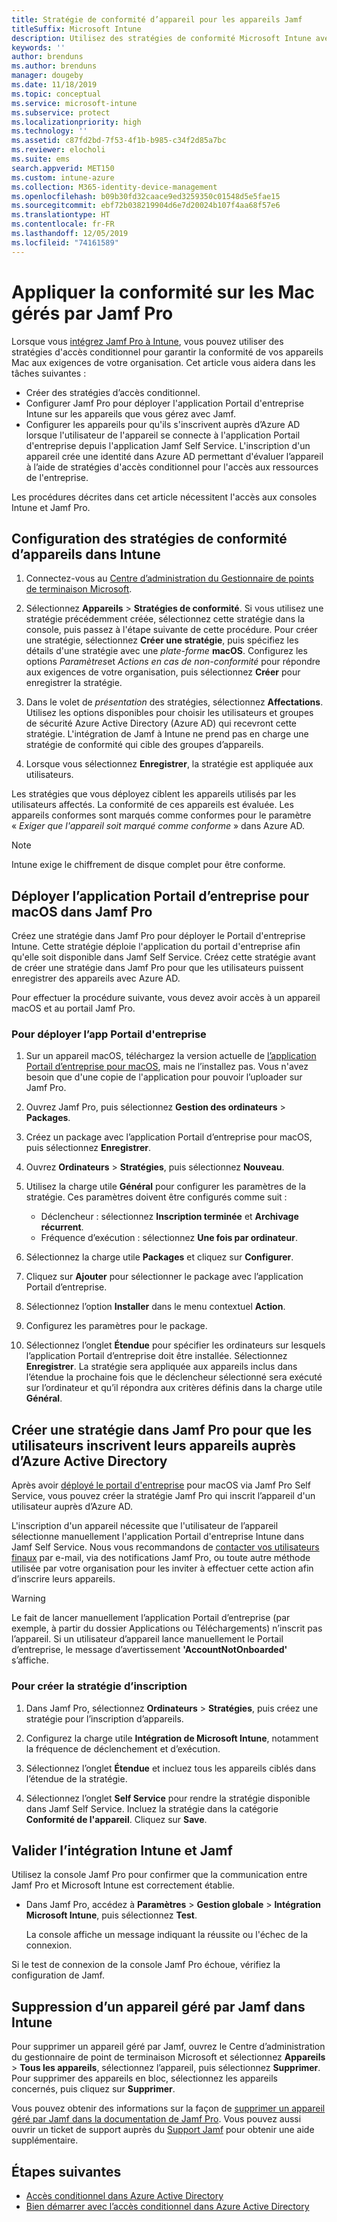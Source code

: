 ```yaml
---
title: Stratégie de conformité d’appareil pour les appareils Jamf
titleSuffix: Microsoft Intune
description: Utilisez des stratégies de conformité Microsoft Intune avec l’accès conditionnel Azure Active Directory pour permettre de sécuriser les appareils gérés par Jamf.
keywords: ''
author: brenduns
ms.author: brenduns
manager: dougeby
ms.date: 11/18/2019
ms.topic: conceptual
ms.service: microsoft-intune
ms.subservice: protect
ms.localizationpriority: high
ms.technology: ''
ms.assetid: c87fd2bd-7f53-4f1b-b985-c34f2d85a7bc
ms.reviewer: elocholi
ms.suite: ems
search.appverid: MET150
ms.custom: intune-azure
ms.collection: M365-identity-device-management
ms.openlocfilehash: b09b30fd32caace9ed3259350c01548d5e5fae15
ms.sourcegitcommit: ebf72b038219904d6e7d20024b107f4aa68f57e6
ms.translationtype: HT
ms.contentlocale: fr-FR
ms.lasthandoff: 12/05/2019
ms.locfileid: "74161589"
---
```

# <a name="enforce-compliance-on-macs-managed-with-jamf-pro"></a>Appliquer la conformité sur les Mac gérés par Jamf Pro

Lorsque vous [intégrez Jamf Pro à Intune](conditional-access-integrate-jamf.md), vous pouvez utiliser des stratégies d'accès conditionnel pour garantir la conformité de vos appareils Mac aux exigences de votre organisation.  Cet article vous aidera dans les tâches suivantes :  

- Créer des stratégies d’accès conditionnel.
- Configurer Jamf Pro pour déployer l'application Portail d'entreprise Intune sur les appareils que vous gérez avec Jamf.
- Configurer les appareils pour qu'ils s'inscrivent auprès d’Azure AD lorsque l'utilisateur de l'appareil se connecte à l'application Portail d'entreprise depuis l'application Jamf Self Service. L'inscription d'un appareil crée une identité dans Azure AD permettant d'évaluer l’appareil à l’aide de stratégies d'accès conditionnel pour l'accès aux ressources de l'entreprise.  
 
Les procédures décrites dans cet article nécessitent l'accès aux consoles Intune et Jamf Pro.

## <a name="set-up-device-compliance-policies-in-intune"></a>Configuration des stratégies de conformité d’appareils dans Intune

1. Connectez-vous au [Centre d’administration du Gestionnaire de points de terminaison Microsoft](https://go.microsoft.com/fwlink/?linkid=2109431).

2. Sélectionnez **Appareils** > **Stratégies de conformité**. Si vous utilisez une stratégie précédemment créée, sélectionnez cette stratégie dans la console, puis passez à l'étape suivante de cette procédure. Pour créer une stratégie, sélectionnez **Créer une stratégie**, puis spécifiez les détails d'une stratégie avec une *plate-forme* **macOS**. Configurez les options *Paramètres*et *Actions en cas de non-conformité* pour répondre aux exigences de votre organisation, puis sélectionnez **Créer** pour enregistrer la stratégie.

3. Dans le volet de *présentation* des stratégies, sélectionnez **Affectations**. Utilisez les options disponibles pour choisir les utilisateurs et groupes de sécurité Azure Active Directory (Azure AD) qui recevront cette stratégie. L'intégration de Jamf à Intune ne prend pas en charge une stratégie de conformité qui cible des groupes d’appareils.

4. Lorsque vous sélectionnez **Enregistrer**, la stratégie est appliquée aux utilisateurs.  

Les stratégies que vous déployez ciblent les appareils utilisés par les utilisateurs affectés. La conformité de ces appareils est évaluée. Les appareils conformes sont marqués comme conformes pour le paramètre « *Exiger que l'appareil soit marqué comme conforme* » dans Azure AD.  

> [!NOTE]
> Intune exige le chiffrement de disque complet pour être conforme.

## <a name="deploy-the-company-portal-app-for-macos-in-jamf-pro"></a>Déployer l’application Portail d’entreprise pour macOS dans Jamf Pro

Créez une stratégie dans Jamf Pro pour déployer le Portail d'entreprise Intune. Cette stratégie déploie l'application du portail d'entreprise afin qu'elle soit disponible dans Jamf Self Service. Créez cette stratégie avant de créer une stratégie dans Jamf Pro pour que les utilisateurs puissent enregistrer des appareils avec Azure AD.  

Pour effectuer la procédure suivante, vous devez avoir accès à un appareil macOS et au portail Jamf Pro. 

### <a name="to-deploy-the-company-portal-app"></a>Pour déployer l’app Portail d'entreprise  

1. Sur un appareil macOS, téléchargez la version actuelle de [l’application Portail d’entreprise pour macOS](https://go.microsoft.com/fwlink/?linkid=862280), mais ne l’installez pas. Vous n'avez besoin que d'une copie de l'application pour pouvoir l’uploader sur Jamf Pro.  

2. Ouvrez Jamf Pro, puis sélectionnez **Gestion des ordinateurs** > **Packages**.

3. Créez un package avec l’application Portail d’entreprise pour macOS, puis sélectionnez **Enregistrer**.

4. Ouvrez **Ordinateurs** > **Stratégies**, puis sélectionnez **Nouveau**.

5. Utilisez la charge utile **Général** pour configurer les paramètres de la stratégie. Ces paramètres doivent être configurés comme suit :
   - Déclencheur : sélectionnez **Inscription terminée** et **Archivage récurrent**.
   - Fréquence d’exécution : sélectionnez **Une fois par ordinateur**.

6. Sélectionnez la charge utile **Packages** et cliquez sur **Configurer**.

7. Cliquez sur **Ajouter** pour sélectionner le package avec l’application Portail d’entreprise.

8. Sélectionnez l’option **Installer** dans le menu contextuel **Action**.
9. Configurez les paramètres pour le package.

10. Sélectionnez l’onglet **Étendue** pour spécifier les ordinateurs sur lesquels l’application Portail d’entreprise doit être installée. Sélectionnez **Enregistrer**. La stratégie sera appliquée aux appareils inclus dans l’étendue la prochaine fois que le déclencheur sélectionné sera exécuté sur l’ordinateur et qu’il répondra aux critères définis dans la charge utile **Général**.

## <a name="create-a-policy-in-jamf-pro-to-have-users-register-their-devices-with-azure-active-directory"></a>Créer une stratégie dans Jamf Pro pour que les utilisateurs inscrivent leurs appareils auprès d’Azure Active Directory  

Après avoir [déployé le portail d'entreprise](conditional-access-assign-jamf.md#deploy-the-company-portal-app-for-macos-in-jamf-pro) pour macOS via Jamf Pro Self Service, vous pouvez créer la stratégie Jamf Pro qui inscrit l’appareil d'un utilisateur auprès d’Azure AD. 

L'inscription d'un appareil nécessite que l'utilisateur de l’appareil sélectionne manuellement l'application Portail d'entreprise Intune dans Jamf Self Service. Nous vous recommandons de [contacter vos utilisateurs finaux](../fundamentals/end-user-educate.md) par e-mail, via des notifications Jamf Pro, ou toute autre méthode utilisée par votre organisation pour les inviter à effectuer cette action afin d’inscrire leurs appareils. 

> [!WARNING]
> Le fait de lancer manuellement l’application Portail d’entreprise (par exemple, à partir du dossier Applications ou Téléchargements) n’inscrit pas l’appareil. Si un utilisateur d’appareil lance manuellement le Portail d’entreprise, le message d’avertissement **'AccountNotOnboarded'** s’affiche.

### <a name="to-create-the-registration-policy"></a>Pour créer la stratégie d’inscription  

1. Dans Jamf Pro, sélectionnez **Ordinateurs** > **Stratégies**, puis créez une stratégie pour l’inscription d’appareils.

2. Configurez la charge utile **Intégration de Microsoft Intune**, notamment la fréquence de déclenchement et d’exécution.

3. Sélectionnez l’onglet **Étendue** et incluez tous les appareils ciblés dans l’étendue de la stratégie.

4. Sélectionnez l’onglet **Self Service** pour rendre la stratégie disponible dans Jamf Self Service. Incluez la stratégie dans la catégorie **Conformité de l'appareil**. Cliquez sur **Save**.

## <a name="validate-intune-and-jamf-integration"></a>Valider l’intégration Intune et Jamf  

Utilisez la console Jamf Pro pour confirmer que la communication entre Jamf Pro et Microsoft Intune est correctement établie. 

- Dans Jamf Pro, accédez à **Paramètres** > **Gestion globale** > **Intégration Microsoft Intune**, puis sélectionnez **Test**.

    La console affiche un message indiquant la réussite ou l'échec de la connexion.  

Si le test de connexion de la console Jamf Pro échoue, vérifiez la configuration de Jamf. 


## <a name="removing-a-jamf-managed-device-from-intune"></a>Suppression d’un appareil géré par Jamf dans Intune

Pour supprimer un appareil géré par Jamf, ouvrez le Centre d’administration du gestionnaire de point de terminaison Microsoft et sélectionnez **Appareils** > **Tous les appareils**, sélectionnez l’appareil, puis sélectionnez **Supprimer**.  Pour supprimer des appareils en bloc, sélectionnez les appareils concernés, puis cliquez sur **Supprimer**.

Vous pouvez obtenir des informations sur la façon de [supprimer un appareil géré par Jamf dans la documentation de Jamf Pro](https://www.jamf.com/jamf-nation/articles/80/unmanaging-computers-while-preserving-their-inventory-information). Vous pouvez aussi ouvrir un ticket de support auprès du [Support Jamf](https://www.jamf.com/support/) pour obtenir une aide supplémentaire. 

## <a name="next-steps"></a>Étapes suivantes

- [Accès conditionnel dans Azure Active Directory](https://docs.microsoft.com/azure/active-directory/active-directory-conditional-access-azure-portal)
- [Bien démarrer avec l’accès conditionnel dans Azure Active Directory](https://docs.microsoft.com/azure/active-directory/active-directory-conditional-access-azure-portal-get-started)
